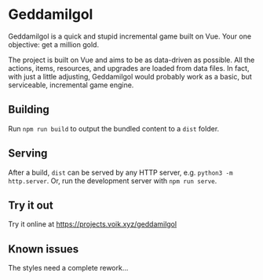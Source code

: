 # Geddamilgol

Geddamilgol is a quick and stupid incremental game built on Vue. 
Your one objective: get a million gold.

The project is built on Vue and aims to be as data-driven as possible. All the actions,
items, resources, and upgrades are loaded from data files. In fact, with just a little 
adjusting, Geddamilgol would probably work as a basic, but serviceable, 
incremental game engine.

## Building

Run `npm run build` to output the bundled content to a `dist` folder.

## Serving

After a build, `dist` can be served by any HTTP server, e.g. `python3 -m http.server`. Or, run the development server with
`npm run serve`.

## Try it out

Try it online at https://projects.voik.xyz/geddamilgol

## Known issues

The styles need a complete rework...
